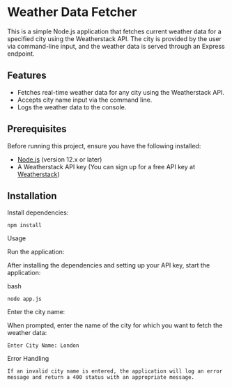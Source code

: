 # Weather Data Fetcher

This is a simple Node.js application that fetches current weather data for a specified city using the Weatherstack API. The city is provided by the user via command-line input, and the weather data is served through an Express endpoint.

## Features

- Fetches real-time weather data for any city using the Weatherstack API.
- Accepts city name input via the command line.
- Logs the weather data to the console.

## Prerequisites

Before running this project, ensure you have the following installed:

- [Node.js](https://nodejs.org/) (version 12.x or later)
- A Weatherstack API key (You can sign up for a free API key at [Weatherstack](https://weatherstack.com/))

## Installation
Install dependencies:

    npm install

Usage

Run the application:

After installing the dependencies and setting up your API key, start the application:

bash

    node app.js

Enter the city name:

When prompted, enter the name of the city for which you want to fetch the weather data:

    Enter City Name: London


Error Handling

    If an invalid city name is entered, the application will log an error message and return a 400 status with an appropriate message.
